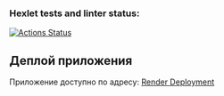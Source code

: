 ### Hexlet tests and linter status:

[![Actions Status](https://github.com/Zakir0000/frontend-project-12/actions/workflows/hexlet-check.yml/badge.svg)](https://github.com/Zakir0000/frontend-project-12/actions)

## Деплой приложения

Приложение доступно по адресу: [Render Deployment](https://frontend-project-12-yyt7.onrender.com)
